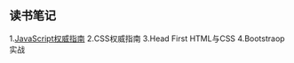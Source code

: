 ## 读书笔记

1.[JavaScript权威指南](./JavaScript权威指南/readme.md)
2.CSS权威指南
3.Head First HTML与CSS
4.Bootstraop实战
